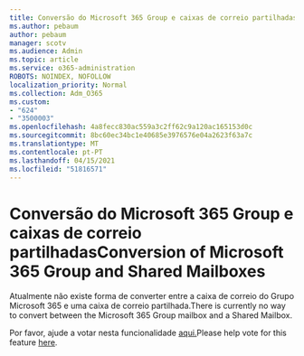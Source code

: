 ```yaml
---
title: Conversão do Microsoft 365 Group e caixas de correio partilhadas
ms.author: pebaum
author: pebaum
manager: scotv
ms.audience: Admin
ms.topic: article
ms.service: o365-administration
ROBOTS: NOINDEX, NOFOLLOW
localization_priority: Normal
ms.collection: Adm_O365
ms.custom:
- "624"
- "3500003"
ms.openlocfilehash: 4a8fecc830ac559a3c2ff62c9a120ac165153d0c
ms.sourcegitcommit: 8bc60ec34bc1e40685e3976576e04a2623f63a7c
ms.translationtype: MT
ms.contentlocale: pt-PT
ms.lasthandoff: 04/15/2021
ms.locfileid: "51816571"
---
```

# <a name="conversion-of-microsoft-365-group-and-shared-mailboxes"></a><span data-ttu-id="b25ad-102">Conversão do Microsoft 365 Group e caixas de correio partilhadas</span><span class="sxs-lookup"><span data-stu-id="b25ad-102">Conversion of Microsoft 365 Group and Shared Mailboxes</span></span>

<span data-ttu-id="b25ad-103">Atualmente não existe forma de converter entre a caixa de correio do Grupo Microsoft 365 e uma caixa de correio partilhada.</span><span class="sxs-lookup"><span data-stu-id="b25ad-103">There is currently no way to convert between the Microsoft 365 Group mailbox and a Shared Mailbox.</span></span>

<span data-ttu-id="b25ad-104">Por favor, ajude a votar nesta funcionalidade [aqui.](https://aka.ms/M365GroupToShared)</span><span class="sxs-lookup"><span data-stu-id="b25ad-104">Please help vote for this feature [here](https://aka.ms/M365GroupToShared).</span></span>
